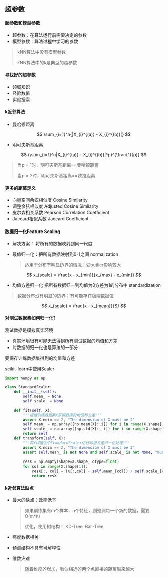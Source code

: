 ## 超参数

#### 超参数和模型参数

* 超参数：在算法运行前需要决定的参数
* 模型参数：算法过程中学习的参数

> kNN算法中没有模型参数
>
> kNN算法中的k是典型的超参数

#### 寻找好的超参数

* 领域知识
* 经验数值
* 实验搜索

#### k近邻算法

* 曼哈顿距离

$$
\sum_{i=1}^n{|X_{i}^{(a)} - X_{i}^{(b)}|}
$$



* 明可夫斯基距离

$$
(\sum_{i=1}^n|X_{i}^{(a)} - X_{i}^{(b)}|^p)^{\frac{1}{p}}
$$

> 当p = 1时，明可夫斯基距离==曼哈顿距离
>
> 当p = 2时，明可夫斯基距离==欧拉距离

#### 更多的距离定义

* 向量空间余弦相似度 Cosine Similarity
* 调整余弦相似度 Adjusted Cosine Similarity
* 皮尔森相关系数 Pearson Correlation Coefficient
* Jaccard相似系数 Jaccard Coefficient

#### 数据归一化Feature Scaling

* 解决方案： 将所有的数据映射到同一尺度

* 最值归一化：把所有数据映射到0-1之间 normalization 

  > 适用于分布有明显边界的情况；受outlier影响较大

$$
x_{scale} = \frac{x - x_{min}}{x_{max} - x_{min}}
$$

* 均值方差归一化 把所有数据归一到均值为0方差为1的分布中  standardization

> 数据分布没有明显的边界；有可能存在极端数据值

$$
x_{scale} = \frac{x - x_{mean}}{S}
$$

#### 对测试数据集如何归一化?

测试数据是模拟真实环境

* 真实环境很有可能无法得到所有测试数据的均值和方差
* 对数据的归一化也是算法的一部分

要保存训练数据集得到的均值和方差

scikit-learn中使用Scaler

```python
import numpy as np

class StandardScaler:
    def __init__(self):
        self.mean_ = None
        self.scale_ = None
        
    def fit(self, X):
        """根据训练数据集X获得数据的均值和方差"""
        assert X.ndim == 2, "The dimension of X must be 2"
        self.mean_ = np.array([np.mean(X[:,i]) for i in range(X.shape[1])])
        self.scale_ = np.array([np.std(X[:, i]) for i in range(X.shape[1])])
        return self
    def transform(self, X):
        """将X根据这个StandardScaler进行均值方差归一化处理"""
        assert X.ndim == 2, "The dimension of X must be 2"
        assert self.mean_ is not None and self.scale_ is not None, "must fit before transform"
        
        resX = np.empty(shape=X.shape, dtype=float)
        for col in range(X.shape[1]):
            resX[:, col] = (X[:,col] - self.mean_[col]) / self.scale_[col]
            return resX
```



#### k近邻算法缺点

* 最大的缺点：效率低下

  > 如果训练集有m个样本，n个特征，则预测每一个新的数据，需要O(m*n)
  >
  > 优化，使用树结构： KD-Tree, Ball-Tree

* 高度数据相关

* 预测结构不具有可解释性

* 维数灾难

  > 随着维度的增加，看似相近的两个点直接的距离越来越大